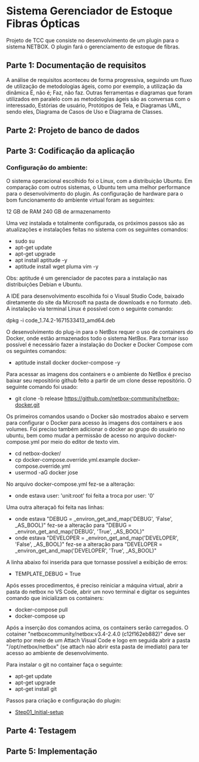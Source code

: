 # Sistema Gerenciador de Estoque Fibras Ópticas
Projeto de TCC que consiste no desenvolvimento de um plugin para o sistema NETBOX. O plugin fará o gerenciamento de estoque de fibras.

## Parte 1: Documentação de requisitos

A análise de requisitos aconteceu de forma progressiva, seguindo um fluxo de utilização de metodologias ágeis, como por exemplo, a utilização da dinâmica É, não é; Faz, não faz. Outras ferramentas e diagramas que foram utilizados em paralelo com as metodologias ágeis são as conversas com o interessado, Estórias de usuário, Protótipos de Tela, e Diagramas UML, sendo eles, Diagrama de Casos de Uso e Diagrama de Classes.

## Parte 2: Projeto de banco de dados

## Parte 3: Codificação da aplicação

### Configuração do ambiente:

O sistema operacional escolhido foi o Linux, com a distribuição Ubuntu. Em comparação com outros sistemas, o Ubuntu tem uma melhor performance para o desenvolvimento do plugin. As configuração de hardware para o bom funcionamento do ambiente virtual foram as seguintes:

12 GB de RAM
240 GB de armazenamento

Uma vez instalada e totalmente configurada, os próximos passos são as atualizações e instalações feitas no sistema com os seguintes comandos:

- sudo su
- apt-get update
- apt-get upgrade
- apt install aptitude -y
- aptitude install wget pluma vim -y

Obs: aptitude é um gerenciador de pacotes para a instalação nas distribuições Debian e Ubuntu.

A IDE para desenvolvimento escolhida foi o Visual Studio Code, baixado diretamente do site da Microsoft na pasta de downloads e no formato .deb. A instalação via terminal Linux é possível com o seguinte comando:

dpkg -i code_1.74.2-1671533413_amd64.deb

O desenvolvimento do plug-in para o NetBox requer o uso de containers do Docker, onde estão armazenados todo o sistema NetBox. Para tornar isso possível é necessário fazer a instalação do Docker e Docker Compose com os seguintes comandos:

- aptitude install docker docker-compose -y


Para acessar as imagens dos containers e o ambiente do NetBox é preciso baixar seu repositório github feito a partir de um clone desse repositório. O seguinte comando foi usado:

- git clone -b release https://github.com/netbox-community/netbox-docker.git

Os primeiros comandos usando o Docker são mostrados abaixo e servem para configurar o Docker para acesso às imagens dos containers e aos volumes. Foi preciso também adicionar o docker ao grupo do usuário no ubuntu, bem como mudar a permissão de acesso no arquivo docker-compose.yml por meio do editor de texto vim.

- cd netbox-docker/
- cp docker-compose.override.yml.example docker-compose.override.yml
- usermod -aG docker jose

No arquivo docker-compose.yml fez-se a alteração:
- onde estava user: 'unit:root' foi feita a troca por user: '0'

Uma outra alteraçaõ foi feita nas linhas:

- onde estava "DEBUG = _environ_get_and_map('DEBUG', 'False', _AS_BOOL)" fez-se a alteração para "DEBUG = _environ_get_and_map('DEBUG', 'True', _AS_BOOL)"
- onde estava "DEVELOPER = _environ_get_and_map('DEVELOPER', 'False', _AS_BOOL)" fez-se a alteração para "DEVELOPER = _environ_get_and_map('DEVELOPER', 'True', _AS_BOOL)"

A linha abaixo foi inserida para que tornasse possível a exibição de erros:

- TEMPLATE_DEBUG = True

Após esses procedimentos, é preciso reiniciar a máquina virtual, abrir a pasta do netbox no VS Code, abrir um novo terminal e digitar os seguintes comando que inicializam os containers:

- docker-compose pull
- docker-compose up

Após a inserção dos comandos acima, os containers serão carregados. O cotainer "netboxcommunity/netbox:v3.4-2.4.0 (c12f162eb882)" deve ser aberto por meio de um Attach Visual Code e logo em seguida abrir a pasta "/opt/netbox/netbox" (se attach não abrir esta pasta de imediato) para ter acesso ao ambiente de desenvolvimento.

Para instalar o git no container faça o seguinte:

- apt-get update
- apt-get upgrade
- apt-get install git

Passos para criação e configuração do plugin:

- <a href="https://github.com/netbox-community/netbox-plugin-tutorial/blob/main/tutorial/step01-initial-setup.md"> Step01_Initial-setup<a>

## Parte 4: Testagem

## Parte 5: Implementação

